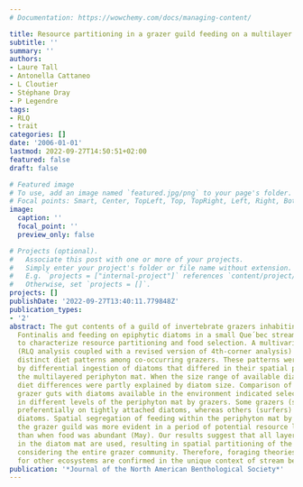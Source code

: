 ```yaml
---
# Documentation: https://wowchemy.com/docs/managing-content/

title: Resource partitioning in a grazer guild feeding on a multilayer diatom mat
subtitle: ''
summary: ''
authors:
- Laure Tall
- Antonella Cattaneo
- L Cloutier
- Stéphane Dray
- P Legendre
tags:
- RLQ
- trait
categories: []
date: '2006-01-01'
lastmod: 2022-09-27T14:50:51+02:00
featured: false
draft: false

# Featured image
# To use, add an image named `featured.jpg/png` to your page's folder.
# Focal points: Smart, Center, TopLeft, Top, TopRight, Left, Right, BottomLeft, Bottom, BottomRight.
image:
  caption: ''
  focal_point: ''
  preview_only: false

# Projects (optional).
#   Associate this post with one or more of your projects.
#   Simply enter your project's folder or file name without extension.
#   E.g. `projects = ["internal-project"]` references `content/project/deep-learning/index.md`.
#   Otherwise, set `projects = []`.
projects: []
publishDate: '2022-09-27T13:40:11.779848Z'
publication_types:
- '2'
abstract: The gut contents of a guild of invertebrate grazers inhabiting the moss
  Fontinalis and feeding on epiphytic diatoms in a small Que´bec stream were analyzed
  to characterize resource partitioning and food selection. A multivariate approach
  (RLQ analysis coupled with a revised version of 4th-corner analysis) identified
  distinct diet patterns among co-occurring grazers. These patterns were mainly explained
  by differential ingestion of diatoms that differed in their spatial positions within
  the multilayered periphyton mat. When the size range of available diatoms was large,
  diet differences were partly explained by diatom size. Comparison of diatoms in
  grazer guts with diatoms available in the environment indicated selective feeding
  in different levels of the periphyton mat by grazers. Some grazers (scrapers) fed
  preferentially on tightly attached diatoms, whereas others (surfers) favored overstory
  diatoms. Spatial segregation of feeding within the periphyton mat by members of
  the grazer guild was more evident in a period of potential resource limitation (July)
  than when food was abundant (May). Our results suggest that all layers/growth forms
  in the diatom mat are used, resulting in spatial partitioning of the resource when
  considering the entire grazer community. Therefore, foraging theories already established
  for other ecosystems are confirmed in the unique context of stream benthos.
publication: '*Journal of the North American Benthological Society*'
---
```

